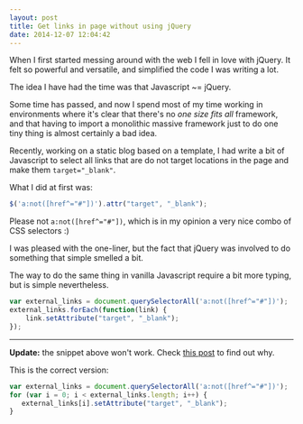 ```yaml
---
layout: post
title: Get links in page without using jQuery 
date: 2014-12-07 12:04:42
---
```


When I first started messing around with the web I fell in love with jQuery. It felt so powerful and versatile, and simplified the code I was writing a lot.

The idea I have had the time was that Javascript ~= jQuery.

Some time has passed, and now I spend most of my time working in environments where it's clear that there's no _one size fits all_ framework, and that having to import a monolithic massive framework just to do one tiny thing is almost certainly a bad idea.

Recently, working on a static blog based on a template, I had write a bit of Javascript to select all links that are do not target locations in the page and make them `target="_blank"`.

What I did at first was:

```js
$('a:not([href^="#"])').attr("target", "_blank");
```

Please not `a:not([href^="#"])`, which is in my opinion a very nice combo of CSS selectors :)

I was pleased with the one-liner, but the fact that jQuery was involved to do something that simple smelled a bit.

The way to do the same thing in vanilla Javascript require a bit more typing, but is simple nevertheless.

```js
var external_links = document.querySelectorAll('a:not([href^="#"])');
external_links.forEach(function(link) {
    link.setAttribute("target", "_blank"); 
});
```

---

**Update:** the snippet above won't work. Check [this post](http://mokagio.github.io/tech-journal/2015/01/07/javascript-NodeList.html) to find out why.

This is the correct version:

```js
var external_links = document.querySelectorAll('a:not([href^="#"])');
for (var i = 0; i < external_links.length; i++) {
   external_links[i].setAttribute("target", "_blank");  
}
```
